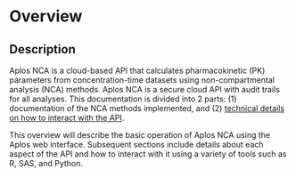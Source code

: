 # Overview

## Description
Aplos NCA is a cloud-based API that calculates pharmacokinetic (PK) parameters from concentration-time datasets using non-compartmental analysis (NCA) methods. Aplos NCA is a secure cloud API with audit trails for all analyses. This documentation is divided into 2 parts: (1) documentation of the NCA methods implemented, and (2) [technical details on how to interact with the API](~/docs/api/). 

This overview will describe the basic operation of Aplos NCA using the Aplos web interface. Subsequent sections include details about each aspect of the API and how to interact with it using a variety of tools such as R, SAS, and Python.
